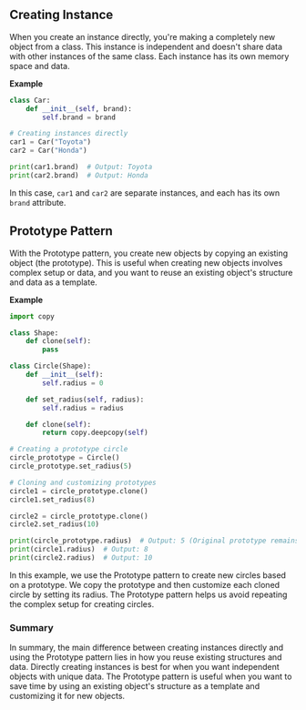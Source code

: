 ## Creating Instance

When you create an instance directly, you're making a completely new object from a class. This instance is independent and doesn't share data with other instances of the same class. Each instance has its own memory space and data.

**Example**

```python
class Car:
    def __init__(self, brand):
        self.brand = brand

# Creating instances directly
car1 = Car("Toyota")
car2 = Car("Honda")

print(car1.brand)  # Output: Toyota
print(car2.brand)  # Output: Honda
```

In this case, `car1` and `car2` are separate instances, and each has its own `brand` attribute.

## Prototype Pattern

With the Prototype pattern, you create new objects by copying an existing object (the prototype). This is useful when creating new objects involves complex setup or data, and you want to reuse an existing object's structure and data as a template.

**Example**

```python
import copy

class Shape:
    def clone(self):
        pass

class Circle(Shape):
    def __init__(self):
        self.radius = 0

    def set_radius(self, radius):
        self.radius = radius

    def clone(self):
        return copy.deepcopy(self)

# Creating a prototype circle
circle_prototype = Circle()
circle_prototype.set_radius(5)

# Cloning and customizing prototypes
circle1 = circle_prototype.clone()
circle1.set_radius(8)

circle2 = circle_prototype.clone()
circle2.set_radius(10)

print(circle_prototype.radius)  # Output: 5 (Original prototype remains unchanged)
print(circle1.radius)  # Output: 8
print(circle2.radius)  # Output: 10
```

In this example, we use the Prototype pattern to create new circles based on a prototype. We copy the prototype and then customize each cloned circle by setting its radius. The Prototype pattern helps us avoid repeating the complex setup for creating circles.

### Summary

In summary, the main difference between creating instances directly and using the Prototype pattern lies in how you reuse existing structures and data. Directly creating instances is best for when you want independent objects with unique data. The Prototype pattern is useful when you want to save time by using an existing object's structure as a template and customizing it for new objects.
